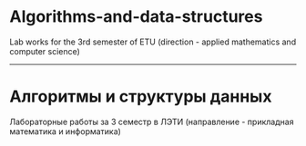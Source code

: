 # Algorithms-and-data-structures
Lab works for the 3rd semester of ETU (direction - applied mathematics and computer science)

-----
# Алгоритмы и структуры данных
Лабораторные работы за 3 семестр в ЛЭТИ (направление - прикладная математика и информатика)
